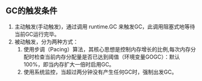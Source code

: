 ## GC的触发条件

1. 主动触发(手动触发)，通过调用 runtime.GC 来触发GC，此调用阻塞式地等待当前GC运行完毕。
2. 被动触发，分为两种方式：
   1. 使用步调（Pacing）算法，其核心思想是控制内存增长的比例,每次内存分配时检查当前内存分配量是否已达到阈值（环境变量GOGC）：默认100%，即当内存扩大一倍时启用GC。
   2. 使用系统监控，当超过两分钟没有产生任何GC时，强制出发GC。
